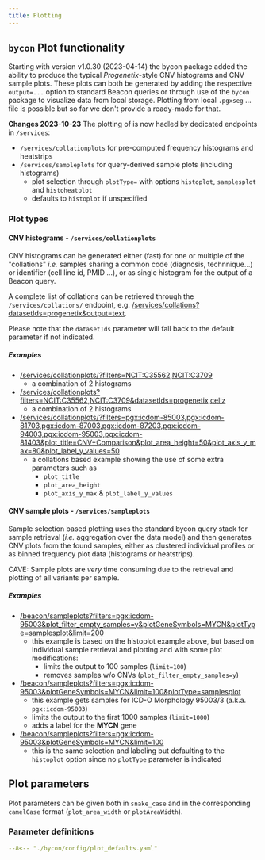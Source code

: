 ```yaml
---
title: Plotting
---
```


## `bycon` Plot functionality

Starting with version v1.0.30 (2023-04-14) the bycon package added the ability
to produce the typical _Progenetix_-style CNV histograms and CNV sample plots. 
These plots can both be generated by adding the respective `output=...` option to
standard Beacon queries or through use of the `bycon` package to visualize data
from local storage. Plotting from local `.pgxseg` ... file is possible but so far
we don't provide a ready-made for that.

**Changes 2023-10-23** The plotting of is now hadled by dedicated endpoints in `/services`:

* `/services/collationplots` for pre-computed frequency histograms and heatstrips
* `/services/sampleplots` for query-derived sample plots (including histograms)
    - plot selection through `plotType=` with options `histoplot`, `samplesplot` and `histoheatplot`
    - defaults to `histoplot` if unspecified

### Plot types

#### CNV histograms - `/services/collationplots`

CNV histograms can be generated either (fast) for one or multiple of the "collations" _i.e._
samples sharing a common code (diagnosis, technnique...) or identifier (cell line id, 
PMID ...), or as single histogram for the output of a Beacon query.

A complete list of collations can be retrieved through the `/services/collations/`
endpoint, e.g. [/services/collations?datasetIds=progenetix&output=text](http://progenetix.org/services/collations?datasetIds=progenetix&output=text).

Please note that the `datasetIds` parameter will fall back to the default parameter
if not indicated.

##### Examples

* [/services/collationplots/?filters=NCIT:C35562,NCIT:C3709](http://progenetix.org/services/collationplots/?filters=NCIT:C35562,NCIT:C3709)
    - a combination of 2 histograms
* [/services/collationplots?filters=NCIT:C35562,NCIT:C3709&datasetIds=progenetix,cellz](http://progenetix.org/services/collationplots?filters=NCIT:C35562,NCIT:C3709&datasetIds=progenetix,cellz)
    - a combination of 2 histograms
* [/services/collationplots/?filters=pgx:icdom-85003,pgx:icdom-81703,pgx:icdom-87003,pgx:icdom-87203,pgx:icdom-94003,pgx:icdom-95003,pgx:icdom-81403&plot_title=CNV+Comparison&plot_area_height=50&plot_axis_y_max=80&plot_label_y_values=50](http://progenetix.org/services/collationplots/?filters=pgx:icdom-85003,pgx:icdom-81703,pgx:icdom-87003,pgx:icdom-87203,pgx:icdom-94003,pgx:icdom-95003,pgx:icdom-81403&plot_title=CNV+Comparison&plot_area_height=50&plot_axis_y_max=80&plot_label_y_values=50)
    - a collations based example showing the use of some extra parameters such as
        * `plot_title`
        * `plot_area_height`
        * `plot_axis_y_max` & `plot_label_y_values`

#### CNV sample plots - `/services/sampleplots`

Sample selection based plotting uses the standard bycon query stack for sample retrieval
(_i.e._ aggregation over the data model) and then generates CNV plots from the found
samples, either as clustered individual profiles or as binned frequency plot data (histograms or heatstrips).

CAVE: Sample plots are _very_ time consuming due to the retrieval and plotting of
all variants per sample.

##### Examples

* [/beacon/sampleplots?filters=pgx:icdom-95003&plot_filter_empty_samples=y&plotGeneSymbols=MYCN&plotType=samplesplot&limit=200](http://progenetix.org/beacon/sampleplots?filters=pgx:icdom-95003&plot_filter_empty_samples=y&plotGeneSymbols=MYCN&plotType=samplesplot&limit=100)
    - this example is based on the histoplot example above, but based on individual
      sample retrieval and plotting and with some plot modifications:
        * limits the output to 100 samples (`limit=100`)
        * removes samples w/o CNVs (`plot_filter_empty_samples=y`)
* [/beacon/sampleplots?filters=pgx:icdom-95003&plotGeneSymbols=MYCN&limit=100&plotType=samplesplot](http://progenetix.org/beacon/sampleplots?filters=pgx:icdom-95003&plotGeneSymbols=MYCN&limit=100&plotType=samplesplot)
    - this example gets samples for ICD-O Morphology 95003/3 (a.k.a. `pgx:icdom-95003`)
    - limits the output to the first 1000 samples (`limit=1000`)
    - adds a label for the **MYCN** gene
* [/beacon/sampleplots?filters=pgx:icdom-95003&plotGeneSymbols=MYCN&limit=100](http://progenetix.org/beacon/sampleplots?filters=pgx:icdom-95003&plotGeneSymbols=MYCN&limit=100)
    - this is the same selection and labeling but defaulting to the `histoplot`
      option since no `plotType` parameter is indicated


## Plot parameters

Plot parameters can be given both in `snake_case` and in the corresponding
`camelCase` format (`plot_area_width` or `plotAreaWidth`).


### Parameter definitions

``` yaml title="Plot parameters"
--8<-- "./bycon/config/plot_defaults.yaml"
```